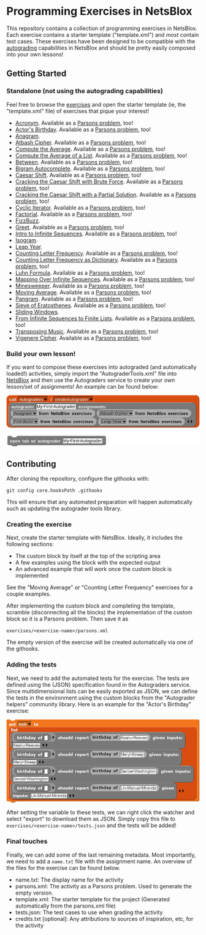 # Programming Exercises in NetsBlox
This repository contains a collection of programming exercises in NetsBlox. Each exercise contains a starter template ("template.xml") and *most* contain test cases. These exercises have been designed to be compatible with the [autograding](https://editor.netsblox.org/docs/services/Autograders/index.html) capabilities in NetsBlox and should be pretty easily composed into your own lessons!

## Getting Started
### Standalone (not using the autograding capabilities)
Feel free to browse the [exercises](./exercises) and open the starter template (ie, the "template.xml" file) of exercises that pique your interest!
- [Acronym](https://editor.netsblox.org#open:https://raw.githubusercontent.com/NetsBlox/exercises/master/exercises/acronym/template.xml). Available as a [Parsons problem](https://editor.netsblox.org#open:https://raw.githubusercontent.com/NetsBlox/exercises/master/exercises/acronym/parsons.xml), too!
- [Actor's Birthday](https://editor.netsblox.org#open:https://raw.githubusercontent.com/NetsBlox/exercises/master/exercises/actor-birthday/template.xml). Available as a [Parsons problem](https://editor.netsblox.org#open:https://raw.githubusercontent.com/NetsBlox/exercises/master/exercises/actor-birthday/parsons.xml), too!
- [Anagram](https://editor.netsblox.org#open:https://raw.githubusercontent.com/NetsBlox/exercises/master/exercises/anagram/template.xml).
- [Atbash Cipher](https://editor.netsblox.org#open:https://raw.githubusercontent.com/NetsBlox/exercises/master/exercises/atbash/template.xml). Available as a [Parsons problem](https://editor.netsblox.org#open:https://raw.githubusercontent.com/NetsBlox/exercises/master/exercises/atbash/parsons.xml), too!
- [Compute the Average](https://editor.netsblox.org#open:https://raw.githubusercontent.com/NetsBlox/exercises/master/exercises/average/template.xml). Available as a [Parsons problem](https://editor.netsblox.org#open:https://raw.githubusercontent.com/NetsBlox/exercises/master/exercises/average/parsons.xml), too!
- [Compute the Average of a List](https://editor.netsblox.org#open:https://raw.githubusercontent.com/NetsBlox/exercises/master/exercises/average-list/template.xml). Available as a [Parsons problem](https://editor.netsblox.org#open:https://raw.githubusercontent.com/NetsBlox/exercises/master/exercises/average-list/parsons.xml), too!
- [Between](https://editor.netsblox.org#open:https://raw.githubusercontent.com/NetsBlox/exercises/master/exercises/between/template.xml). Available as a [Parsons problem](https://editor.netsblox.org#open:https://raw.githubusercontent.com/NetsBlox/exercises/master/exercises/between/parsons.xml), too!
- [Bigram Autocomplete](https://editor.netsblox.org#open:https://raw.githubusercontent.com/NetsBlox/exercises/master/exercises/bigram-autocomplete/template.xml). Available as a [Parsons problem](https://editor.netsblox.org#open:https://raw.githubusercontent.com/NetsBlox/exercises/master/exercises/bigram-autocomplete/parsons.xml), too!
- [Caesar Shift](https://editor.netsblox.org#open:https://raw.githubusercontent.com/NetsBlox/exercises/master/exercises/caesar-shift/template.xml). Available as a [Parsons problem](https://editor.netsblox.org#open:https://raw.githubusercontent.com/NetsBlox/exercises/master/exercises/caesar-shift/parsons.xml), too!
- [Cracking the Caesar Shift with Brute Force](https://editor.netsblox.org#open:https://raw.githubusercontent.com/NetsBlox/exercises/master/exercises/crack-caesar-brute-force/template.xml). Available as a [Parsons problem](https://editor.netsblox.org#open:https://raw.githubusercontent.com/NetsBlox/exercises/master/exercises/crack-caesar-brute-force/parsons.xml), too!
- [Cracking the Caesar Shift with a Partial Solution](https://editor.netsblox.org#open:https://raw.githubusercontent.com/NetsBlox/exercises/master/exercises/crack-caesar-partial-soln/template.xml). Available as a [Parsons problem](https://editor.netsblox.org#open:https://raw.githubusercontent.com/NetsBlox/exercises/master/exercises/crack-caesar-partial-soln/parsons.xml), too!
- [Cyclic Iterator](https://editor.netsblox.org#open:https://raw.githubusercontent.com/NetsBlox/exercises/master/exercises/cyclic-iterator/template.xml). Available as a [Parsons problem](https://editor.netsblox.org#open:https://raw.githubusercontent.com/NetsBlox/exercises/master/exercises/cyclic-iterator/parsons.xml), too!
- [Factorial](https://editor.netsblox.org#open:https://raw.githubusercontent.com/NetsBlox/exercises/master/exercises/factorial/template.xml). Available as a [Parsons problem](https://editor.netsblox.org#open:https://raw.githubusercontent.com/NetsBlox/exercises/master/exercises/factorial/parsons.xml), too!
- [FizzBuzz](https://editor.netsblox.org#open:https://raw.githubusercontent.com/NetsBlox/exercises/master/exercises/fizz-buzz/template.xml).
- [Greet](https://editor.netsblox.org#open:https://raw.githubusercontent.com/NetsBlox/exercises/master/exercises/greet/template.xml). Available as a [Parsons problem](https://editor.netsblox.org#open:https://raw.githubusercontent.com/NetsBlox/exercises/master/exercises/greet/parsons.xml), too!
- [Intro to Infinite Sequences](https://editor.netsblox.org#open:https://raw.githubusercontent.com/NetsBlox/exercises/master/exercises/intro-infinite-sequences/template.xml). Available as a [Parsons problem](https://editor.netsblox.org#open:https://raw.githubusercontent.com/NetsBlox/exercises/master/exercises/intro-infinite-sequences/parsons.xml), too!
- [Isogram](https://editor.netsblox.org#open:https://raw.githubusercontent.com/NetsBlox/exercises/master/exercises/isogram/template.xml).
- [Leap Year](https://editor.netsblox.org#open:https://raw.githubusercontent.com/NetsBlox/exercises/master/exercises/leap-year/template.xml).
- [Counting Letter Frequency](https://editor.netsblox.org#open:https://raw.githubusercontent.com/NetsBlox/exercises/master/exercises/letter-frequency/template.xml). Available as a [Parsons problem](https://editor.netsblox.org#open:https://raw.githubusercontent.com/NetsBlox/exercises/master/exercises/letter-frequency/parsons.xml), too!
- [Counting Letter Frequency as Dictionary](https://editor.netsblox.org#open:https://raw.githubusercontent.com/NetsBlox/exercises/master/exercises/letter-frequency-dictionary/template.xml). Available as a [Parsons problem](https://editor.netsblox.org#open:https://raw.githubusercontent.com/NetsBlox/exercises/master/exercises/letter-frequency-dictionary/parsons.xml), too!
- [Luhn Formula](https://editor.netsblox.org#open:https://raw.githubusercontent.com/NetsBlox/exercises/master/exercises/luhn-formula/template.xml). Available as a [Parsons problem](https://editor.netsblox.org#open:https://raw.githubusercontent.com/NetsBlox/exercises/master/exercises/luhn-formula/parsons.xml), too!
- [Mapping Over Infinite Sequences](https://editor.netsblox.org#open:https://raw.githubusercontent.com/NetsBlox/exercises/master/exercises/map-sequence/template.xml). Available as a [Parsons problem](https://editor.netsblox.org#open:https://raw.githubusercontent.com/NetsBlox/exercises/master/exercises/map-sequence/parsons.xml), too!
- [Minesweeper](https://editor.netsblox.org#open:https://raw.githubusercontent.com/NetsBlox/exercises/master/exercises/minesweeper/template.xml). Available as a [Parsons problem](https://editor.netsblox.org#open:https://raw.githubusercontent.com/NetsBlox/exercises/master/exercises/minesweeper/parsons.xml), too!
- [Moving Average](https://editor.netsblox.org#open:https://raw.githubusercontent.com/NetsBlox/exercises/master/exercises/moving-average/template.xml). Available as a [Parsons problem](https://editor.netsblox.org#open:https://raw.githubusercontent.com/NetsBlox/exercises/master/exercises/moving-average/parsons.xml), too!
- [Pangram](https://editor.netsblox.org#open:https://raw.githubusercontent.com/NetsBlox/exercises/master/exercises/pangram/template.xml). Available as a [Parsons problem](https://editor.netsblox.org#open:https://raw.githubusercontent.com/NetsBlox/exercises/master/exercises/pangram/parsons.xml), too!
- [Sieve of Eratosthenes](https://editor.netsblox.org#open:https://raw.githubusercontent.com/NetsBlox/exercises/master/exercises/sieve/template.xml). Available as a [Parsons problem](https://editor.netsblox.org#open:https://raw.githubusercontent.com/NetsBlox/exercises/master/exercises/sieve/parsons.xml), too!
- [Sliding Windows](https://editor.netsblox.org#open:https://raw.githubusercontent.com/NetsBlox/exercises/master/exercises/sliding-windows/template.xml).
- [From Infinite Sequences to Finite Lists](https://editor.netsblox.org#open:https://raw.githubusercontent.com/NetsBlox/exercises/master/exercises/take-collect-sequences/template.xml). Available as a [Parsons problem](https://editor.netsblox.org#open:https://raw.githubusercontent.com/NetsBlox/exercises/master/exercises/take-collect-sequences/parsons.xml), too!
- [Transposing Music](https://editor.netsblox.org#open:https://raw.githubusercontent.com/NetsBlox/exercises/master/exercises/transpose-music/template.xml). Available as a [Parsons problem](https://editor.netsblox.org#open:https://raw.githubusercontent.com/NetsBlox/exercises/master/exercises/transpose-music/parsons.xml), too!
- [Vigenere Cipher](https://editor.netsblox.org#open:https://raw.githubusercontent.com/NetsBlox/exercises/master/exercises/vigenere/template.xml). Available as a [Parsons problem](https://editor.netsblox.org#open:https://raw.githubusercontent.com/NetsBlox/exercises/master/exercises/vigenere/parsons.xml), too!


### Build your own lesson!
If you want to compose these exercises into autograded (and automatically loaded!) activities, simply import the "AutograderTools.xml" file into [NetsBlox](https://editor.netsblox.org/) and then use the Autograders service to create your own lesson/set of assignments! An example can be found below:

![Creating an autograded lesson with the exercises!](./example.png)

## Contributing
After cloning the repository, configure the githooks with:
```
git config core.hooksPath .githooks
```
This will ensure that any automated preparation will happen automatically such as updating the autograder tools library.

### Creating the exercise
Next, create the starter template with NetsBlox. Ideally, it includes the following sections:
- The custom block by itself at the top of the scripting area
- A few examples using the block with the expected output
- An advanced example that will work once the custom block is implemented

See the "Moving Average" or "Counting Letter Frequency" exercises for a couple examples.

After implementing the custom block and completing the template, scramble (disconnecting all the blocks) the implementation of the custom block so it is a Parsons problem. Then save it as
```
exercises/<exercise-name>/parsons.xml
```

The empty version of the exercise will be created automatically via one of the githooks.

### Adding the tests
Next, we need to add the automated tests for the exercise. The tests are defined using the (JSON) specification found in the Autograders service. Since multidimensional lists can be easily exported as JSON, we can define the tests in the environment using the custom blocks from the "Autograder helpers" community library. Here is an example for the "Actor's Birthday" exercise:

![Setting the "tests" variable to a list of test cases](./tests.png)

After setting the variable to these tests, we can right click the watcher and select "export" to download them as JSON. Simply copy this file to `exercises/<exercise-name>/tests.json` and the tests will be added!

### Final touches
Finally, we can add some of the last remaining metadata. Most importantly, we need to add a `name.txt` file with the assignment name. An overview of the files for the exercise can be found below.
- name.txt: The display name for the activity
- parsons.xml: The activity as a Parsons problem. Used to generate the empty version.
- template.xml: The starter template for the project (Generated automatically from the parsons.xml file)
- tests.json: The test cases to use when grading the activity
- credits.txt [optional]: Any attributions to sources of inspiration, etc, for the activity